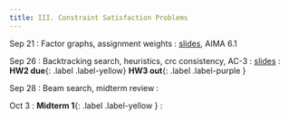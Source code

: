 ```yaml
---
title: III. Constraint Satisfaction Problems
---
```

Sep 21
: Factor graphs, assignment weights
  : [slides](../assets/files/L10-csp.pdf), AIMA 6.1

Sep 26
: Backtracking search, heuristics, crc consistency, AC-3
  : [slides](../assets/files/L11-csp.pdf)
: **HW2 due**{: .label .label-yellow} **HW3 out**{: .label .label-purple }

Sep 28
: Beam search, midterm review
  : 

Oct 3
: **Midterm 1**{: .label .label-yellow }
  : 
